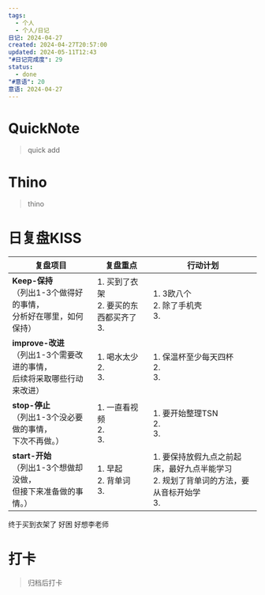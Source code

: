 ```yaml
---
tags:
  - 个人
  - 个人/日记
日记: 2024-04-27
created: 2024-04-27T20:57:00
updated: 2024-05-11T12:43
"#日记完成度": 29
status:
  - done
"#意语": 20
意语: 2024-04-27
---
```

# QuickNote
> quick add

# Thino
> thino

# 日复盘KISS
| **复盘项目**                                             | **复盘重点**                        | **行动计划**                                               |
| ---------------------------------------------------- | ------------------------------- | ------------------------------------------------------ |
| **Keep-保持**<br>（列出1-3个做得好的事情，<br>   分析好在哪里，如何保持）     | 1.  买到了衣架<br>2. 要买的东西都买齐了<br>3. | 1.  3欧八个<br>2. 除了手机壳<br>3.                             |
| **improve-改进**<br>（列出1-3个需要改进的事情，<br>  后续将采取哪些行动来改进） | 1.  喝水太少<br>2. <br>3.           | 1.  保温杯至少每天四杯<br>2. <br>3.                             |
| **stop-停止**<br>（列出1-3个没必要做的事情，<br>下次不再做。）            | 1.  一直看视频<br>2. <br>3.          | 1.  要开始整理TSN<br>2. <br>3.                              |
| **start-开始**<br>（列出1-3个想做却没做，<br>但接下来准备做的事情。）        | 1.  早起<br>2. 背单词<br>3.          | 1.  要保持放假九点之前起床，最好九点半能学习<br>2. 规划了背单词的方法，要从音标开始学<br>3. |
终于买到衣架了
好困
好想李老师



# 打卡
> 归档后打卡


